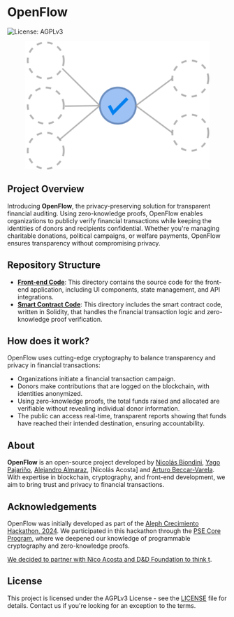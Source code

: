 # OpenFlow

![License: AGPLv3](https://img.shields.io/badge/License-AGPL%20v3-blue.svg) 

<p align="center">
  <img src="./assets/openflow-banner.png" alt="OpenFlow: Privacy-Preserving Financial Auditing" width="422"/>
</p>

## Project Overview

Introducing **OpenFlow**, the privacy-preserving solution for transparent financial auditing. Using zero-knowledge proofs, OpenFlow enables organizations to publicly verify financial transactions while keeping the identities of donors and recipients confidential. Whether you're managing charitable donations, political campaigns, or welfare payments, OpenFlow ensures transparency without compromising privacy.

## Repository Structure

- **[Front-end Code](https://github.com/yourusername/openflow-frontend)**: This directory contains the source code for the front-end application, including UI components, state management, and API integrations.
- **[Smart Contract Code](https://github.com/yourusername/openflow-contracts)**: This directory includes the smart contract code, written in Solidity, that handles the financial transaction logic and zero-knowledge proof verification.

## How does it work?

OpenFlow uses cutting-edge cryptography to balance transparency and privacy in financial transactions:

- Organizations initiate a financial transaction campaign.
- Donors make contributions that are logged on the blockchain, with identities anonymized.
- Using zero-knowledge proofs, the total funds raised and allocated are verifiable without revealing individual donor information.
- The public can access real-time, transparent reports showing that funds have reached their intended destination, ensuring accountability.

## About

**OpenFlow** is an open-source project developed by [Nicolás Biondini](https://github.com/NicolasBiondini), [Yago Pajariño](https://github.com/yagopajarino), [Alejandro Almaraz](https://github.com/almaraz97), [Nicolás Acosta] and [Arturo Beccar-Varela](https://github.com/arturoBeccar). With expertise in blockchain, cryptography, and front-end development, we aim to bring trust and privacy to financial transactions.

## Acknowledgements

OpenFlow was initially developed as part of the [Aleph Crecimiento Hackathon, 2024](https://www.aleph.crecimiento.build/en-aleph-hackathon). We participated in this hackathon through the [PSE Core Program](https://pse.dev/en/programs), where we deepened our knowledge of programmable cryptography and zero-knowledge proofs.

[We decided to partner with Nico Acosta and D&D Foundation to think t](https://ddfundacion.org/).

## License

This project is licensed under the AGPLv3 License - see the [LICENSE](LICENSE) file for details. Contact us if you're looking for an exception to the terms.
